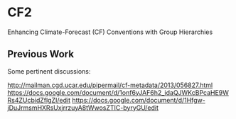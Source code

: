 # CF2
Enhancing Climate-Forecast (CF) Conventions with Group Hierarchies

## Previous Work

Some pertinent discussions:

http://mailman.cgd.ucar.edu/pipermail/cf-metadata/2013/056827.html
https://docs.google.com/document/d/1onf6yJAF6h2_idaQJWKcBPcaHE9WRs4ZUcbidZflgZI/edit
https://docs.google.com/document/d/1Hfgw-jDuJrmsmHXRsUxjrrzuyA8tWwosZTIC-byryGU/edit


